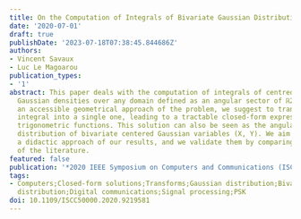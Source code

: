 ```yaml
---
title: On the Computation of Integrals of Bivariate Gaussian Distribution
date: '2020-07-01'
draft: true
publishDate: '2023-07-18T07:38:45.844686Z'
authors:
- Vincent Savaux
- Luc Le Magoarou
publication_types:
- '1'
abstract: This paper deals with the computation of integrals of centred bivariate
  Gaussian densities over any domain defined as an angular sector of ℝ2 . Based on
  an accessible geometrical approach of the problem, we suggest to transform the double
  integral into a single one, leading to a tractable closed-form expression only involving
  trigonometric functions. This solution can also be seen as the angular cumulative
  distribution of bivariate centered Gaussian variables (X, Y). We aim to provide
  a didactic approach of our results, and we validate them by comparing with those
  of the literature.
featured: false
publication: '*2020 IEEE Symposium on Computers and Communications (ISCC)*'
tags:
- Computers;Closed-form solutions;Transforms;Gaussian distribution;Bivariate Gaussian
  distribution;Digital communications;Signal processing;PSK
doi: 10.1109/ISCC50000.2020.9219581
---
```



